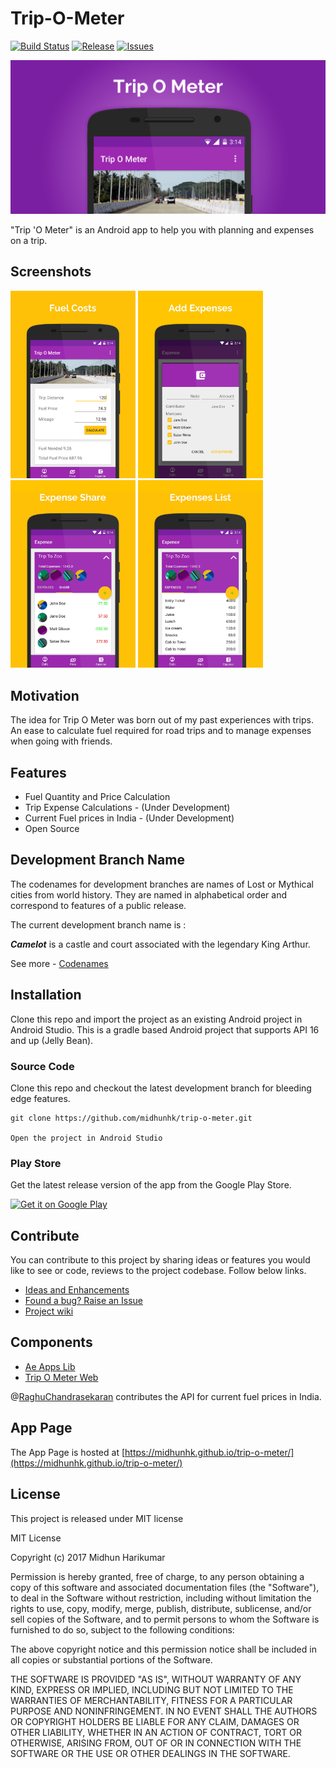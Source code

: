 # Trip-O-Meter
[![Build Status](https://travis-ci.org/midhunhk/trip-o-meter.svg?branch=camelot)](https://travis-ci.org/midhunhk/trip-o-meter) 
[![Release](https://img.shields.io/github/release/midhunhk/trip-o-meter.svg)](https://github.com/midhunhk/trip-o-meter/releases) 
[![Issues](https://img.shields.io/github/issues/midhunhk/trip-o-meter.svg)](https://github.com/midhunhk/trip-o-meter/issues)  

<img alt="Trip O Meter" src="/resources/promotional/feature_graphic_v2.png" width="820"/>

"Trip 'O Meter" is an Android app to help you with planning and expenses on a trip.

## Screenshots
<img alt="Trip O Meter" src="/resources/promotional/fuel_costs.jpg" width="200"/> <img alt="Trip O Meter" src="/resources/promotional/expense_add.jpg" width="200"/> <img alt="Trip O Meter" src="/resources/promotional/expense_share.jpg" width="200"/> <img alt="Trip O Meter" src="/resources/promotional/expense_items.jpg" width="200"/>

## Motivation
The idea for Trip O Meter was born out of my past experiences with trips. An ease to calculate fuel required for road trips and to manage expenses when going with friends.

## Features
- Fuel Quantity and Price Calculation
- Trip Expense Calculations - (Under Development)
- Current Fuel prices in India - (Under Development)
- Open Source

## Development Branch Name
The codenames for development branches are names of Lost or Mythical cities from world history. They are named in alphabetical order and correspond to features of a public release. 

The current development branch name is :

***Camelot*** is a castle and court associated with the legendary King Arthur.

See more - [Codenames](https://github.com/midhunhk/trip-o-meter/wiki/Codenames)

## Installation
Clone this repo and import the project as an existing Android project in Android Studio. This is a gradle based Android project that supports API 16 and up (Jelly Bean).

### Source Code
Clone this repo and checkout the latest development branch for bleeding edge features.

```
git clone https://github.com/midhunhk/trip-o-meter.git

Open the project in Android Studio
```

### Play Store
Get the latest release version of the app from the Google Play Store.

<a href="https://play.google.com/store/apps/details?id=com.ae.apps.tripmeter">
 <img alt="Get it on Google Play" width="200px" src="https://play.google.com/intl/en_us/badges/images/generic/en_badge_web_generic.png">
</a>

## Contribute
You can contribute to this project by sharing ideas or features you would like to see or code, reviews to the project codebase. Follow below links.

- [Ideas and Enhancements](https://github.com/midhunhk/trip-o-meter/projects/1)  
- [Found a bug? Raise an Issue](https://github.com/midhunhk/trip-o-meter/issues)  
- [Project wiki](https://github.com/midhunhk/trip-o-meter/wiki)

## Components
* [Ae Apps Lib](https://github.com/midhunhk/ae-apps-library)
* [Trip O Meter Web](https://github.com/RaghuChandrasekaran/trip-o-meter-web)

@[RaghuChandrasekaran](https://github.com/RaghuChandrasekaran) contributes the API for current fuel prices in India.

## App Page
The App Page is hosted at [https://midhunhk.github.io/trip-o-meter/](https://midhunhk.github.io/trip-o-meter/)

## License
This project is released under MIT license

MIT License

Copyright (c) 2017 Midhun Harikumar

Permission is hereby granted, free of charge, to any person obtaining a copy
of this software and associated documentation files (the "Software"), to deal
in the Software without restriction, including without limitation the rights
to use, copy, modify, merge, publish, distribute, sublicense, and/or sell
copies of the Software, and to permit persons to whom the Software is
furnished to do so, subject to the following conditions:

The above copyright notice and this permission notice shall be included in all
copies or substantial portions of the Software.

THE SOFTWARE IS PROVIDED "AS IS", WITHOUT WARRANTY OF ANY KIND, EXPRESS OR
IMPLIED, INCLUDING BUT NOT LIMITED TO THE WARRANTIES OF MERCHANTABILITY,
FITNESS FOR A PARTICULAR PURPOSE AND NONINFRINGEMENT. IN NO EVENT SHALL THE
AUTHORS OR COPYRIGHT HOLDERS BE LIABLE FOR ANY CLAIM, DAMAGES OR OTHER
LIABILITY, WHETHER IN AN ACTION OF CONTRACT, TORT OR OTHERWISE, ARISING FROM,
OUT OF OR IN CONNECTION WITH THE SOFTWARE OR THE USE OR OTHER DEALINGS IN THE
SOFTWARE.
